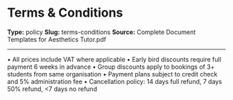 # Terms & Conditions

**Type:** policy
**Slug:** terms-conditions
**Source:** Complete Document Templates for Aesthetics Tutor.pdf

---

• All prices include VAT where applicable
• Early bird discounts require full payment 6 weeks in advance
• Group discounts apply to bookings of 3+ students from same organisation
• Payment plans subject to credit check and 5% administration fee
• Cancellation policy: 14 days full refund, 7 days 50% refund, <7 days no refund